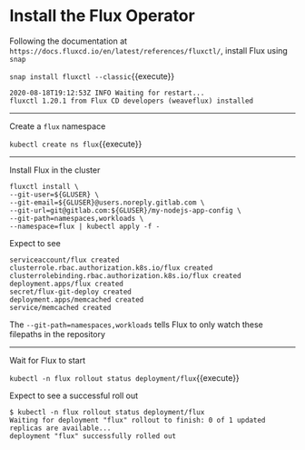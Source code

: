# Install the Flux Operator

Following the documentation at `https://docs.fluxcd.io/en/latest/references/fluxctl/`, install Flux using `snap`

`snap install fluxctl --classic`{{execute}}

```
2020-08-18T19:12:53Z INFO Waiting for restart...
fluxctl 1.20.1 from Flux CD developers (weaveflux) installed
```

---

Create a `flux` namespace

`kubectl create ns flux`{{execute}}

---

Install Flux in the cluster

```
fluxctl install \
--git-user=${GLUSER} \
--git-email=${GLUSER}@users.noreply.gitlab.com \
--git-url=git@gitlab.com:${GLUSER}/my-nodejs-app-config \
--git-path=namespaces,workloads \
--namespace=flux | kubectl apply -f -
```

Expect to see

```
serviceaccount/flux created
clusterrole.rbac.authorization.k8s.io/flux created
clusterrolebinding.rbac.authorization.k8s.io/flux created
deployment.apps/flux created
secret/flux-git-deploy created
deployment.apps/memcached created
service/memcached created
```

The `--git-path=namespaces,workloads` tells Flux to only watch these filepaths in the repository

---

Wait for Flux to start

`kubectl -n flux rollout status deployment/flux`{{execute}}

Expect to see a successful roll out

```
$ kubectl -n flux rollout status deployment/flux
Waiting for deployment "flux" rollout to finish: 0 of 1 updated replicas are available...
deployment "flux" successfully rolled out
```
